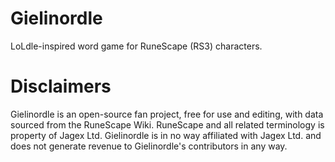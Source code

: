 # Gielinordle

LoLdle-inspired word game for RuneScape (RS3) characters.

# Disclaimers
Gielinordle is an open-source fan project, free for use and editing, with data sourced from the RuneScape Wiki. RuneScape and all related terminology is property of Jagex Ltd.
Gielinordle is in no way affiliated with Jagex Ltd. and does not generate revenue to Gielinordle's contributors in any way.
